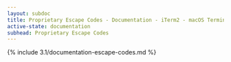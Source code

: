 ```yaml
---
layout: subdoc
title: Proprietary Escape Codes - Documentation - iTerm2 - macOS Terminal Replacement
active-state: documentation
subhead: Proprietary Escape Codes
---
```

{% include 3.1/documentation-escape-codes.md %}
